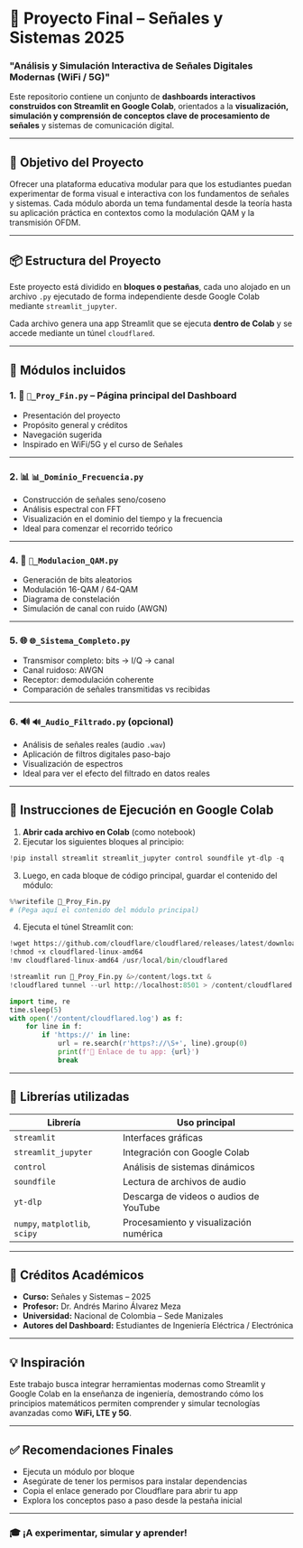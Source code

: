 
# 📡 Proyecto Final – Señales y Sistemas 2025

### **"Análisis y Simulación Interactiva de Señales Digitales Modernas (WiFi / 5G)"**

Este repositorio contiene un conjunto de **dashboards interactivos construidos con Streamlit en Google Colab**, orientados a la **visualización, simulación y comprensión de conceptos clave de procesamiento de señales** y sistemas de comunicación digital.

---

## 🎯 Objetivo del Proyecto

Ofrecer una plataforma educativa modular para que los estudiantes puedan experimentar de forma visual e interactiva con los fundamentos de señales y sistemas. Cada módulo aborda un tema fundamental desde la teoría hasta su aplicación práctica en contextos como la modulación QAM y la transmisión OFDM.

---

## 📦 Estructura del Proyecto

Este proyecto está dividido en **bloques o pestañas**, cada uno alojado en un archivo `.py` ejecutado de forma independiente desde Google Colab mediante `streamlit_jupyter`.

Cada archivo genera una app Streamlit que se ejecuta **dentro de Colab** y se accede mediante un túnel `cloudflared`.

---

## 📁 Módulos incluidos

### 1. 📝 `📝_Proy_Fin.py` – Página principal del Dashboard

- Presentación del proyecto
- Propósito general y créditos
- Navegación sugerida
- Inspirado en WiFi/5G y el curso de Señales

---

### 2. 📊 `📊_Dominio_Frecuencia.py`

- Construcción de señales seno/coseno
- Análisis espectral con FFT
- Visualización en el dominio del tiempo y la frecuencia
- Ideal para comenzar el recorrido teórico

---
### 4. 💠 `💠_Modulacion_QAM.py`

- Generación de bits aleatorios
- Modulación 16-QAM / 64-QAM
- Diagrama de constelación
- Simulación de canal con ruido (AWGN)

---

### 5. 🌐 `🌐_Sistema_Completo.py`

- Transmisor completo: bits → I/Q → canal
- Canal ruidoso: AWGN
- Receptor: demodulación coherente
- Comparación de señales transmitidas vs recibidas

---

### 6. 🔊 `🔊_Audio_Filtrado.py` (opcional)

- Análisis de señales reales (audio `.wav`)
- Aplicación de filtros digitales paso-bajo
- Visualización de espectros
- Ideal para ver el efecto del filtrado en datos reales

---

## 🚀 Instrucciones de Ejecución en Google Colab

1. **Abrir cada archivo en Colab** (como notebook)
2. Ejecutar los siguientes bloques al principio:

```python
!pip install streamlit streamlit_jupyter control soundfile yt-dlp -q
```

3. Luego, en cada bloque de código principal, guardar el contenido del módulo:

```python
%%writefile 📝_Proy_Fin.py
# (Pega aquí el contenido del módulo principal)
```

4. Ejecuta el túnel Streamlit con:

```python
!wget https://github.com/cloudflare/cloudflared/releases/latest/download/cloudflared-linux-amd64
!chmod +x cloudflared-linux-amd64
!mv cloudflared-linux-amd64 /usr/local/bin/cloudflared

!streamlit run 📝_Proy_Fin.py &>/content/logs.txt &
!cloudflared tunnel --url http://localhost:8501 > /content/cloudflared.log 2>&1 &

import time, re
time.sleep(5)
with open('/content/cloudflared.log') as f:
    for line in f:
        if 'https://' in line:
            url = re.search(r'https?://\S+', line).group(0)
            print(f'🔗 Enlace de tu app: {url}')
            break
```

---

## 🧩 Librerías utilizadas

| Librería         | Uso principal |
|------------------|----------------|
| `streamlit`      | Interfaces gráficas |
| `streamlit_jupyter` | Integración con Google Colab |
| `control`        | Análisis de sistemas dinámicos |
| `soundfile`      | Lectura de archivos de audio |
| `yt-dlp`         | Descarga de videos o audios de YouTube |
| `numpy`, `matplotlib`, `scipy` | Procesamiento y visualización numérica |

---

## 🏫 Créditos Académicos

- **Curso:** Señales y Sistemas – 2025  
- **Profesor:** Dr. Andrés Marino Álvarez Meza  
- **Universidad:** Nacional de Colombia – Sede Manizales  
- **Autores del Dashboard:** Estudiantes de Ingeniería Eléctrica / Electrónica  

---

## 💡 Inspiración

Este trabajo busca integrar herramientas modernas como Streamlit y Google Colab en la enseñanza de ingeniería, demostrando cómo los principios matemáticos permiten comprender y simular tecnologías avanzadas como **WiFi, LTE y 5G**.

---

## ✅ Recomendaciones Finales

- Ejecuta un módulo por bloque
- Asegúrate de tener los permisos para instalar dependencias
- Copia el enlace generado por Cloudflare para abrir tu app
- Explora los conceptos paso a paso desde la pestaña inicial

---

### 🎓 ¡A experimentar, simular y aprender!

